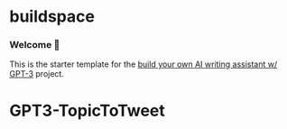 # buildspace 
### Welcome 👋
This is the starter template for the [build your own AI writing assistant w/ GPT-3](https://buildspace.so/builds/ai-writer) project.
# GPT3-TopicToTweet
